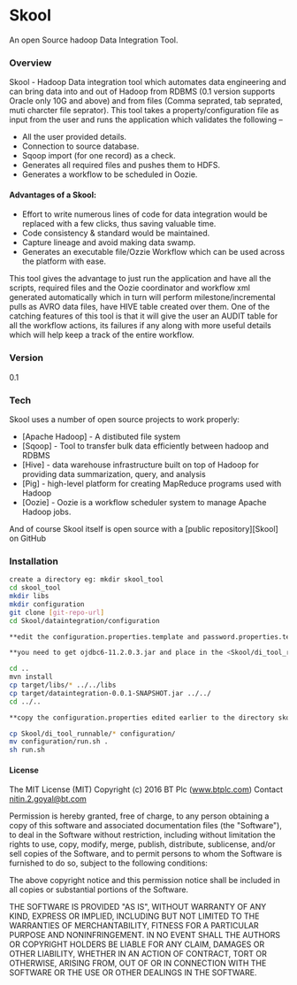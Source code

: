 # Skool
An open Source hadoop Data Integration Tool.

### Overview
Skool - Hadoop Data integration tool which automates data engineering and can bring data into and out of Hadoop from RDBMS (0.1 version supports Oracle only 10G and above) and from files (Comma seprated, tab seprated, muti charcter file seprator).
This tool takes a property/configuration file as input from the user and runs the application which validates the following –
-	All the user provided details.
-	Connection to source database.
-	Sqoop import (for one record) as a check.
-	Generates all required files and pushes them to HDFS.
-	Generates a workflow to be scheduled in Oozie.


#### Advantages of a  Skool:
- Effort to write numerous lines of code for data integration would be replaced with a few clicks, thus saving valuable time.
- Code consistency  & standard would be maintained.
- Capture lineage and avoid making data swamp.
- Generates an executable file/Ozzie Workflow which can be used across the platform with ease.

This tool gives the advantage to just run the application and have all the scripts, required files and the Oozie coordinator and workflow xml generated automatically which in turn will perform milestone/incremental pulls as AVRO data files, have HIVE table created over them.
One of the catching features of this tool is that it will give the user an AUDIT table for all the workflow actions, its failures if any along with more useful details which will help keep a track of the entire workflow.

### Version
0.1

### Tech

Skool uses a number of open source projects to work properly:

* [Apache Hadoop] - A distibuted file system
* [Sqoop] - Tool to transfer bulk data efficiently between hadoop and RDBMS
* [Hive] - data warehouse infrastructure built on top of Hadoop for providing data summarization, query, and analysis
* [Pig] - high-level platform for creating MapReduce programs used with Hadoop
* [Oozie] - Oozie is a workflow scheduler system to manage Apache Hadoop jobs.

And of course Skool itself is open source with a [public repository][Skool]
 on GitHub
 
### Installation
 ```sh
 create a directory eg: mkdir skool_tool
 cd skool_tool
 mkdir libs
 mkdir configuration
 git clone [git-repo-url]
 cd Skool/dataintegration/configuration

**edit the configuration.properties.template and password.properties.template and rename it to configuration.properties and password.properties**

**you need to get ojdbc6-11.2.0.3.jar and place in the <Skool/di_tool_runnable/> directory**

cd ..
mvn install
cp target/libs/* ../../libs
cp target/dataintegration-0.0.1-SNAPSHOT.jar ../../
cd ../..

**copy the configuration.properties edited earlier to the directory skool_tool/configuration/  

cp Skool/di_tool_runnable/* configuration/
mv configuration/run.sh .
sh run.sh 
```
#### License
The MIT License (MIT)
Copyright (c) 2016 BT Plc (www.btplc.com) Contact nitin.2.goyal@bt.com

Permission is hereby granted, free of charge, to any person obtaining a copy of this software and associated documentation files (the "Software"), to deal in the Software without restriction, including without limitation the rights to use, copy, modify, merge, publish, distribute, sublicense, and/or sell copies of the Software, and to permit persons to whom the Software is furnished to do so, subject to the following conditions:

The above copyright notice and this permission notice shall be included in all copies or substantial portions of the Software.

THE SOFTWARE IS PROVIDED "AS IS", WITHOUT WARRANTY OF ANY KIND, EXPRESS OR IMPLIED, INCLUDING BUT NOT LIMITED TO THE WARRANTIES OF MERCHANTABILITY, FITNESS FOR A PARTICULAR PURPOSE AND NONINFRINGEMENT. IN NO EVENT SHALL THE AUTHORS OR COPYRIGHT HOLDERS BE LIABLE FOR ANY CLAIM, DAMAGES OR OTHER LIABILITY, WHETHER IN AN ACTION OF CONTRACT, TORT OR OTHERWISE, ARISING FROM, OUT OF OR IN CONNECTION WITH THE SOFTWARE OR THE USE OR OTHER DEALINGS IN THE SOFTWARE.
